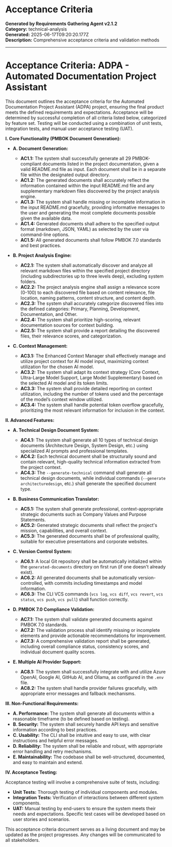 # Acceptance Criteria

**Generated by Requirements Gathering Agent v2.1.2**  
**Category:** technical-analysis  
**Generated:** 2025-06-17T09:20:20.177Z  
**Description:** Comprehensive acceptance criteria and validation methods

---

# Acceptance Criteria: ADPA - Automated Documentation Project Assistant

This document outlines the acceptance criteria for the Automated Documentation Project Assistant (ADPA) project, ensuring the final product meets the defined requirements and expectations.  Acceptance will be determined by successful completion of all criteria listed below, categorized by feature set.  Testing will be conducted using a combination of unit tests, integration tests, and manual user acceptance testing (UAT).

**I. Core Functionality (PMBOK Document Generation):**

* **A. Document Generation:**
    * **AC1.1:**  The system shall successfully generate all 29 PMBOK-compliant documents listed in the project documentation, given a valid README.md file as input.  Each document shall be in a separate file within the designated output directory.
    * **AC1.2:** The generated documents shall accurately reflect the information contained within the input README.md file and any supplementary markdown files discovered by the project analysis engine.
    * **AC1.3:** The system shall handle missing or incomplete information in the input README.md gracefully, providing informative messages to the user and generating the most complete documents possible given the available data.
    * **AC1.4:**  Generated documents shall adhere to the specified output format (markdown, JSON, YAML) as selected by the user via command-line options.
    * **AC1.5:** All generated documents shall follow PMBOK 7.0 standards and best practices.

* **B. Project Analysis Engine:**
    * **AC2.1:** The system shall automatically discover and analyze all relevant markdown files within the specified project directory (including subdirectories up to three levels deep), excluding system folders.
    * **AC2.2:** The project analysis engine shall assign a relevance score (0-100) to each discovered file based on content relevance, file location, naming patterns, content structure, and content depth.
    * **AC2.3:** The system shall accurately categorize discovered files into the defined categories: Primary, Planning, Development, Documentation, and Other.
    * **AC2.4:** The system shall prioritize high-scoring, relevant documentation sources for context building.
    * **AC2.5:**  The system shall provide a report detailing the discovered files, their relevance scores, and categorization.

* **C. Context Management:**
    * **AC3.1:** The Enhanced Context Manager shall effectively manage and utilize project context for AI model input, maximizing context utilization for the chosen AI model.
    * **AC3.2:** The system shall adapt its context strategy (Core Context, Ultra-Large Model Support, Large Model Supplementary) based on the selected AI model and its token limits.
    * **AC3.3:** The system shall provide detailed reporting on context utilization, including the number of tokens used and the percentage of the model’s context window utilized.
    * **AC3.4:** The system shall handle potential token overflow gracefully, prioritizing the most relevant information for inclusion in the context.


**II. Advanced Features:**

* **A. Technical Design Document System:**
    * **AC4.1:** The system shall generate all 10 types of technical design documents (Architecture Design, System Design, etc.) using specialized AI prompts and professional templates.
    * **AC4.2:** Each technical document shall be structurally sound and contain relevant, high-quality technical information extracted from the project context.
    * **AC4.3:** The `--generate-technical` command shall generate all technical design documents, while individual commands (`--generate architecturedesign`, etc.) shall generate the specified document type.

* **B. Business Communication Translator:**
    * **AC5.1:** The system shall generate professional, context-appropriate strategic documents such as Company Values and Purpose Statements.
    * **AC5.2:** Generated strategic documents shall reflect the project's mission, capabilities, and overall context.
    * **AC5.3:** The generated documents shall be of professional quality, suitable for executive presentations and corporate websites.

* **C. Version Control System:**
    * **AC6.1:**  A local Git repository shall be automatically initialized within the `generated-documents` directory on first run (if one doesn't already exist).
    * **AC6.2:** All generated documents shall be automatically version-controlled, with commits including timestamps and model information.
    * **AC6.3:** The CLI VCS commands (`vcs log`, `vcs diff`, `vcs revert`, `vcs status`, `vcs push`, `vcs pull`) shall function correctly.

* **D. PMBOK 7.0 Compliance Validation:**
    * **AC7.1:** The system shall validate generated documents against PMBOK 7.0 standards.
    * **AC7.2:** The validation process shall identify missing or incomplete elements and provide actionable recommendations for improvement.
    * **AC7.3:**  A comprehensive validation report shall be generated, including overall compliance status, consistency scores, and individual document quality scores.

* **E. Multiple AI Provider Support:**
    * **AC8.1:** The system shall successfully integrate with and utilize Azure OpenAI, Google AI, GitHub AI, and Ollama, as configured in the `.env` file.
    * **AC8.2:**  The system shall handle provider failures gracefully, with appropriate error messages and fallback mechanisms.


**III. Non-Functional Requirements:**

* **A. Performance:** The system shall generate all documents within a reasonable timeframe (to be defined based on testing).
* **B. Security:** The system shall securely handle API keys and sensitive information according to best practices.
* **C. Usability:** The CLI shall be intuitive and easy to use, with clear instructions and helpful error messages.
* **D. Reliability:** The system shall be reliable and robust, with appropriate error handling and retry mechanisms.
* **E. Maintainability:** The codebase shall be well-structured, documented, and easy to maintain and extend.


**IV.  Acceptance Testing:**

Acceptance testing will involve a comprehensive suite of tests, including:

* **Unit Tests:**  Thorough testing of individual components and modules.
* **Integration Tests:**  Verification of interactions between different system components.
* **UAT:**  Manual testing by end-users to ensure the system meets their needs and expectations.  Specific test cases will be developed based on user stories and scenarios.


This acceptance criteria document serves as a living document and may be updated as the project progresses.  Any changes will be communicated to all stakeholders.
